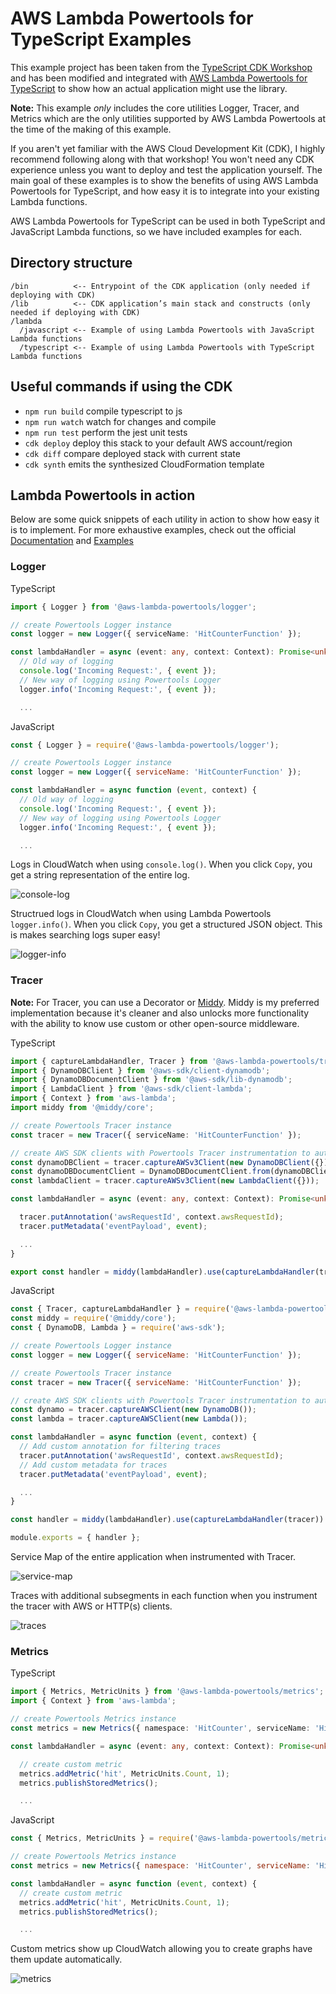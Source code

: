 # AWS Lambda Powertools for TypeScript Examples

This example project has been taken from the [TypeScript CDK Workshop](https://cdkworkshop.com/20-typescript.html) and has been modified and integrated with [AWS Lambda Powertools for TypeScript](https://awslabs.github.io/aws-lambda-powertools-typescript/latest/) to show how an actual application might use the library.

**Note:** This example _only_ includes the core utilities Logger, Tracer, and Metrics which are the only utilities supported by AWS Lambda Powertools at the time of the making of this example.

If you aren't yet familiar with the AWS Cloud Development Kit (CDK), I highly recommend following along with that workshop! You won't need any CDK experience unless you want to deploy and test the application yourself. The main goal of these examples is to show the benefits of using AWS Lambda Powertools for TypeScript, and how easy it is to integrate into your existing Lambda functions.

AWS Lambda Powertools for TypeScript can be used in both TypeScript and JavaScript Lambda functions, so we have included examples for each.

## Directory structure

```plaintext
/bin          <-- Entrypoint of the CDK application (only needed if deploying with CDK)
/lib          <-- CDK application’s main stack and constructs (only needed if deploying with CDK)
/lambda
  /javascript <-- Example of using Lambda Powertools with JavaScript Lambda functions
  /typescript <-- Example of using Lambda Powertools with TypeScript Lambda functions
```

## Useful commands if using the CDK

- `npm run build` compile typescript to js
- `npm run watch` watch for changes and compile
- `npm run test` perform the jest unit tests
- `cdk deploy` deploy this stack to your default AWS account/region
- `cdk diff` compare deployed stack with current state
- `cdk synth` emits the synthesized CloudFormation template

## Lambda Powertools in action

Below are some quick snippets of each utility in action to show how easy it is to implement. For more exhaustive examples, check out the official [Documentation](https://awslabs.github.io/aws-lambda-powertools-typescript/latest/) and [Examples](https://github.com/awslabs/aws-lambda-powertools-typescript/tree/main/examples)

### Logger

TypeScript

```typescript
import { Logger } from '@aws-lambda-powertools/logger';

// create Powertools Logger instance
const logger = new Logger({ serviceName: 'HitCounterFunction' });

const lambdaHandler = async (event: any, context: Context): Promise<unknown> => {
  // Old way of logging
  console.log('Incoming Request:', { event });
  // New way of logging using Powertools Logger
  logger.info('Incoming Request:', { event });

  ...
```

JavaScript

```javascript
const { Logger } = require('@aws-lambda-powertools/logger');

// create Powertools Logger instance
const logger = new Logger({ serviceName: 'HitCounterFunction' });

const lambdaHandler = async function (event, context) {
  // Old way of logging
  console.log('Incoming Request:', { event });
  // New way of logging using Powertools Logger
  logger.info('Incoming Request:', { event });

  ...
```

Logs in CloudWatch when using `console.log()`. When you click `Copy`, you get a string representation of the entire log.

![console-log](./img/console-log.png)

Structrued logs in CloudWatch when using Lambda Powertools `logger.info()`. When you click `Copy`, you get a structured JSON object. This is makes searching logs super easy!

![logger-info](./img/logger-info.png)

### Tracer

**Note:** For Tracer, you can use a Decorator or [Middy](https://github.com/middyjs/middy). Middy is my preferred implementation because it's cleaner and also unlocks more functionality with the ability to know use custom or other open-source middleware.

TypeScript

```typescript
import { captureLambdaHandler, Tracer } from '@aws-lambda-powertools/tracer';
import { DynamoDBClient } from '@aws-sdk/client-dynamodb';
import { DynamoDBDocumentClient } from '@aws-sdk/lib-dynamodb';
import { LambdaClient } from '@aws-sdk/client-lambda';
import { Context } from 'aws-lambda';
import middy from '@middy/core';

// create Powertools Tracer instance
const tracer = new Tracer({ serviceName: 'HitCounterFunction' });

// create AWS SDK clients with Powertools Tracer instrumentation to automatically capture traces
const dynamoDBClient = tracer.captureAWSv3Client(new DynamoDBClient({}));
const dynamoDBDocumentClient = DynamoDBDocumentClient.from(dynamoDBClient);
const lambdaClient = tracer.captureAWSv3Client(new LambdaClient({}));

const lambdaHandler = async (event: any, context: Context): Promise<unknown> => {

  tracer.putAnnotation('awsRequestId', context.awsRequestId);
  tracer.putMetadata('eventPayload', event);

  ...
}

export const handler = middy(lambdaHandler).use(captureLambdaHandler(tracer))
```

JavaScript

```javascript
const { Tracer, captureLambdaHandler } = require('@aws-lambda-powertools/tracer');
const middy = require('@middy/core');
const { DynamoDB, Lambda } = require('aws-sdk');

// create Powertools Logger instance
const logger = new Logger({ serviceName: 'HitCounterFunction' });

// create Powertools Tracer instance
const tracer = new Tracer({ serviceName: 'HitCounterFunction' });

// create AWS SDK clients with Powertools Tracer instrumentation to automatically capture traces
const dynamo = tracer.captureAWSClient(new DynamoDB());
const lambda = tracer.captureAWSClient(new Lambda());

const lambdaHandler = async function (event, context) {
  // Add custom annotation for filtering traces
  tracer.putAnnotation('awsRequestId', context.awsRequestId);
  // Add custom metadata for traces
  tracer.putMetadata('eventPayload', event);

  ...
}

const handler = middy(lambdaHandler).use(captureLambdaHandler(tracer))

module.exports = { handler };
```

Service Map of the entire application when instrumented with Tracer.

![service-map](./img/service-map.png)

Traces with additional subsegments in each function when you instrument the tracer with AWS or HTTP(s) clients.

![traces](./img/traces.png)

### Metrics

TypeScript

```typescript
import { Metrics, MetricUnits } from '@aws-lambda-powertools/metrics';
import { Context } from 'aws-lambda';

// create Powertools Metrics instance
const metrics = new Metrics({ namespace: 'HitCounter', serviceName: 'HitCounterFunction' });

const lambdaHandler = async (event: any, context: Context): Promise<unknown> => {

  // create custom metric
  metrics.addMetric('hit', MetricUnits.Count, 1);
  metrics.publishStoredMetrics();

  ...
```

JavaScript

```javascript
const { Metrics, MetricUnits } = require('@aws-lambda-powertools/metrics');

// create Powertools Metrics instance
const metrics = new Metrics({ namespace: 'HitCounter', serviceName: 'HitCounterFunction' });

const lambdaHandler = async function (event, context) {
  // create custom metric
  metrics.addMetric('hit', MetricUnits.Count, 1);
  metrics.publishStoredMetrics();

  ...
```

Custom metrics show up CloudWatch allowing you to create graphs have them update automatically.

![metrics](./img/metrics.png)
